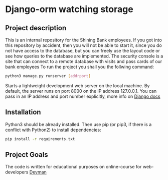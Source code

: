 # Django-orm watching storage

## Project description

This is an internal repository for the Shining Bank employees. If you got into this repository by accident, then you will not be able to start it, since you do not have access to the database, but you can freely use the layout code or see how queries to the database are implemented.
The security console is a site that can connect to a remote database with visits and pass cards of our bank employees
To run the project you shall you the follwing command:

```bash
python3 manage.py runserver [addrport]
```

Starts a lightweight development web server on the local machine. By default, the server runs on port 8000 on the IP address 127.0.0.1. You can pass in an IP address and port number explicitly, more info on [Django docs](https://docs.djangoproject.com/en/4.0/ref/django-admin/)

## Installation

Python3 should be already installed. Then use pip (or pip3, if there is a conflict with Python2) to install dependencies:

```bash
pip install -r requirements.txt
```

## Project Goals

The code is written for educational purposes on online-course for web-developers [Devman](https://dvmn.org)
